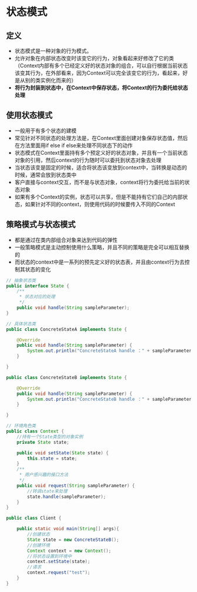 # 状态模式

## 定义

* 状态模式是一种对象的行为模式。
* 允许对象在内部状态改变时该变它的行为，对象看起来好修改了它的类（Context内部有多个已经定义好的状态对象的组合，可以自行根据当前状态该变其行为，在外部看来，因为Context可以完全该变它的行为，看起来，好是从别的类实例化而来的）
* **将行为封装到状态中，在Context中保存状态，将Context的行为委托给状态处理**

## 使用状态模式

* 一般用于有多个状态的建模
* 常见针对不同状态的处理方法是，在Context里面创建对象保存状态值，然后在方法里面用if else if else来处理不同状态下的动作
* 状态模式在Context里面持有多个预定义好的状态对象，并且有一个当前状态对象的引用，然后context的行为随时可以委托到状态对象去处理
* 当状态该变是固定的时候，适合将状态该变放到context中，当转换是动态的时候，通常会放到状态类中
* 客户直接与context交互，而不是与状态对象，context将行为委托给当前的状态对象
* 如果有多个Context的实例，状态可以共享，但是不能持有它们自己的内部状态，如果针对不同的context，则使用代码的时候要传入不同的Context

## 策略模式与状态模式

* 都是通过在类内部组合对象来达到代码的弹性
* 一般策略模式是主动控制使用什么策略，并且不同的策略是完全可以相互替换的
* 而状态的context中是一系列的预先定义好的状态表，并且由context行为去控制其状态的变化

```java
// 抽象状态类
public interface State {
    /**
     * 状态对应的处理
     */
    public void handle(String sampleParameter);
}
```

```java
// 具体状态类
public class ConcreteStateA implements State {

    @Override
    public void handle(String sampleParameter) {
        System.out.println("ConcreteStateA handle ：" + sampleParameter);
    }

}

public class ConcreteStateB implements State {

    @Override
    public void handle(String sampleParameter) {
        System.out.println("ConcreteStateB handle ：" + sampleParameter);
    }

}
```

```java
// 环境角色类
public class Context {
    //持有一个State类型的对象实例
    private State state;

    public void setState(State state) {
        this.state = state;
    }
    /**
     * 用户感兴趣的接口方法
     */
    public void request(String sampleParameter) {
        //转调state来处理
        state.handle(sampleParameter);
    }
}
```

```java
public class Client {

    public static void main(String[] args){
        //创建状态
        State state = new ConcreteStateB();
        //创建环境
        Context context = new Context();
        //将状态设置到环境中
        context.setState(state);
        //请求
        context.request("test");
    }
}
```
